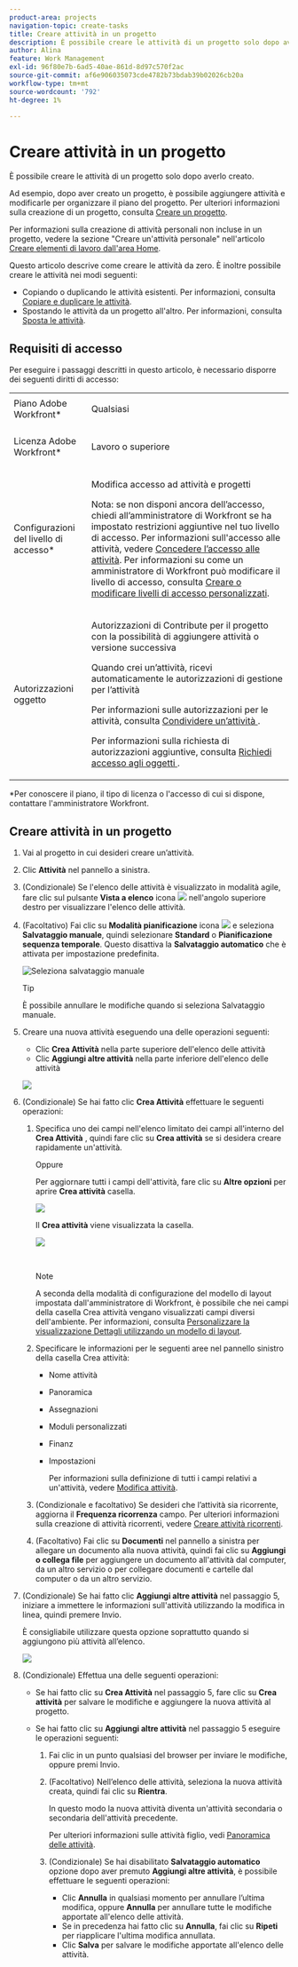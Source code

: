 ```yaml
---
product-area: projects
navigation-topic: create-tasks
title: Creare attività in un progetto
description: È possibile creare le attività di un progetto solo dopo averlo creato.
author: Alina
feature: Work Management
exl-id: 96f80e7b-6ad5-40ae-861d-8d97c570f2ac
source-git-commit: af6e906035073cde4782b73bdab39b02026cb20a
workflow-type: tm+mt
source-wordcount: '792'
ht-degree: 1%

---
```


# Creare attività in un progetto

È possibile creare le attività di un progetto solo dopo averlo creato.

Ad esempio, dopo aver creato un progetto, è possibile aggiungere attività e modificarle per organizzare il piano del progetto. Per ulteriori informazioni sulla creazione di un progetto, consulta [Creare un progetto](../../../manage-work/projects/create-projects/create-project.md).

Per informazioni sulla creazione di attività personali non incluse in un progetto, vedere la sezione &quot;Creare un&#39;attività personale&quot; nell&#39;articolo [Creare elementi di lavoro dall&#39;area Home](../../../workfront-basics/using-home/using-the-home-area/create-work-items-in-home.md).

Questo articolo descrive come creare le attività da zero. È inoltre possibile creare le attività nei modi seguenti:

* Copiando o duplicando le attività esistenti. Per informazioni, consulta [Copiare e duplicare le attività](../../../manage-work/tasks/manage-tasks/copy-and-duplicate-tasks.md).
* Spostando le attività da un progetto all&#39;altro. Per informazioni, consulta [Sposta le attività](../../../manage-work/tasks/manage-tasks/move-tasks.md).

## Requisiti di accesso

<!--drafted for P&P - replace the table:

<table style="table-layout:auto"> 
 <col> 
 <col> 
 <tbody> 
  <tr> 
   <td role="rowheader">Adobe Workfront plan*</td> 
   <td> <p>Any</p> </td> 
  </tr> 
  <tr> 
   <td role="rowheader"> <p role="rowheader">Adobe Workfront license*</p> </td> 
   <td><p>Current license: Standard</p> 
   Or
   <p>Legacy license: Work or higher</p> </td> 
  </tr> 
  <tr> 
   <td role="rowheader">Access level configurations*</td> 
   <td> <p>Edit access to Tasks and Projects</p> <p>Note: If you still don't have access, ask your Workfront administrator if they set additional restrictions in your access level. For information about access to tasks, see <a href="../../../administration-and-setup/add-users/configure-and-grant-access/grant-access-tasks.md" class="MCXref xref">Grant access to tasks</a>. For information on how a Workfront administrator can change your access level, see <a href="../../../administration-and-setup/add-users/configure-and-grant-access/create-modify-access-levels.md" class="MCXref xref">Create or modify custom access levels</a>. </p> </td> 
  </tr> 
  <tr> 
   <td role="rowheader">Object permissions</td> 
   <td> <p>Contribute permissions to the project with ability to Add Tasks or higher</p> <p>When you create a task you automatically receive Manage permissions to the task</p> <p> For information about task permissions, see <a href="../../../workfront-basics/grant-and-request-access-to-objects/share-a-task.md" class="MCXref xref">Share a task </a>. </p> <p>For information on requesting additional permissions, see <a href="../../../workfront-basics/grant-and-request-access-to-objects/request-access.md" class="MCXref xref">Request access to objects </a>.</p> </td> 
  </tr> 
 </tbody> 
</table>
-->
Per eseguire i passaggi descritti in questo articolo, è necessario disporre dei seguenti diritti di accesso:

<table style="table-layout:auto"> 
 <col> 
 <col> 
 <tbody> 
  <tr> 
   <td role="rowheader">Piano Adobe Workfront*</td> 
   <td> <p>Qualsiasi</p> </td> 
  </tr> 
  <tr> 
   <td role="rowheader"> <p role="rowheader">Licenza Adobe Workfront*</p> </td> 
   <td> <p>Lavoro o superiore</p> </td> 
  </tr> 
  <tr> 
   <td role="rowheader">Configurazioni del livello di accesso*</td> 
   <td> <p>Modifica accesso ad attività e progetti</p> <p>Nota: se non disponi ancora dell’accesso, chiedi all’amministratore di Workfront se ha impostato restrizioni aggiuntive nel tuo livello di accesso. Per informazioni sull'accesso alle attività, vedere <a href="../../../administration-and-setup/add-users/configure-and-grant-access/grant-access-tasks.md" class="MCXref xref">Concedere l’accesso alle attività</a>. Per informazioni su come un amministratore di Workfront può modificare il livello di accesso, consulta <a href="../../../administration-and-setup/add-users/configure-and-grant-access/create-modify-access-levels.md" class="MCXref xref">Creare o modificare livelli di accesso personalizzati</a>. </p> </td> 
  </tr> 
  <tr> 
   <td role="rowheader">Autorizzazioni oggetto</td> 
   <td> <p>Autorizzazioni di Contribute per il progetto con la possibilità di aggiungere attività o versione successiva</p> <p>Quando crei un’attività, ricevi automaticamente le autorizzazioni di gestione per l’attività</p> <p> Per informazioni sulle autorizzazioni per le attività, consulta <a href="../../../workfront-basics/grant-and-request-access-to-objects/share-a-task.md" class="MCXref xref">Condividere un’attività </a>. </p> <p>Per informazioni sulla richiesta di autorizzazioni aggiuntive, consulta <a href="../../../workfront-basics/grant-and-request-access-to-objects/request-access.md" class="MCXref xref">Richiedi accesso agli oggetti </a>.</p> </td> 
  </tr> 
 </tbody> 
</table>

&#42;Per conoscere il piano, il tipo di licenza o l&#39;accesso di cui si dispone, contattare l&#39;amministratore Workfront.

## Creare attività in un progetto

1. Vai al progetto in cui desideri creare un’attività.
1. Clic **Attività** nel pannello a sinistra.
1. (Condizionale) Se l&#39;elenco delle attività è visualizzato in modalità agile, fare clic sul pulsante **Vista a elenco** icona ![](assets/list-view-in-agile-view-for-tasks.png) nell&#39;angolo superiore destro per visualizzare l&#39;elenco delle attività.
1. (Facoltativo) Fai clic su **Modalità pianificazione** icona ![](assets/nwe-plan-mode-icon-task-list.png) e seleziona **Salvataggio manuale**, quindi selezionare **Standard** o **Pianificazione sequenza temporale**. Questo disattiva la **Salvataggio automatico** che è attivata per impostazione predefinita.

   ![Seleziona salvataggio manuale](assets/manual-save-option.png)

   >[!TIP]
   >
   >È possibile annullare le modifiche quando si seleziona Salvataggio manuale.

1. Creare una nuova attività eseguendo una delle operazioni seguenti:

   * Clic **Crea Attività** nella parte superiore dell&#39;elenco delle attività
   * Clic **Aggiungi altre attività** nella parte inferiore dell&#39;elenco delle attività

   ![](assets/qs-new-task-or-add-task-buttons-in-list-highlighted-350x242.png)

1. (Condizionale) Se hai fatto clic **Crea Attività** effettuare le seguenti operazioni:

   1. Specifica uno dei campi nell&#39;elenco limitato dei campi all&#39;interno del **Crea Attività** , quindi fare clic su **Crea attività** se si desidera creare rapidamente un&#39;attività.

      Oppure

      Per aggiornare tutti i campi dell&#39;attività, fare clic su **Altre opzioni** per aprire **Crea attività** casella.

      ![](assets/nwe-create-task-small-screen-350x272.png)

      Il **Crea attività** viene visualizzata la casella.

      ![](assets/create-task-larger-box-nwe-350x244.png)

       

      >[!NOTE]
      >
      >A seconda della modalità di configurazione del modello di layout impostata dall&#39;amministratore di Workfront, è possibile che nei campi della casella Crea attività vengano visualizzati campi diversi dell&#39;ambiente. Per informazioni, consulta [Personalizzare la visualizzazione Dettagli utilizzando un modello di layout](../../../administration-and-setup/customize-workfront/use-layout-templates/customize-details-view-layout-template.md).

   1. Specificare le informazioni per le seguenti aree nel pannello sinistro della casella Crea attività:

      * Nome attività
      * Panoramica
      * Assegnazioni
      * Moduli personalizzati
      * Finanz
      * Impostazioni

        Per informazioni sulla definizione di tutti i campi relativi a un&#39;attività, vedere [Modifica attività](../../../manage-work/tasks/manage-tasks/edit-tasks.md).

   1. (Condizionale e facoltativo) Se desideri che l’attività sia ricorrente, aggiorna il **Frequenza ricorrenza** campo. Per ulteriori informazioni sulla creazione di attività ricorrenti, vedere [Creare attività ricorrenti](../../../manage-work/tasks/create-tasks/create-recurring-tasks.md).
   1. (Facoltativo) Fai clic su **Documenti** nel pannello a sinistra per allegare un documento alla nuova attività, quindi fai clic su **Aggiungi o collega file** per aggiungere un documento all&#39;attività dal computer, da un altro servizio o per collegare documenti e cartelle dal computer o da un altro servizio.

1. (Condizionale) Se hai fatto clic **Aggiungi altre attività** nel passaggio 5, iniziare a immettere le informazioni sull&#39;attività utilizzando la modifica in linea, quindi premere Invio.

   <!--
   <p data-mc-conditions="QuicksilverOrClassic.Draft mode">(NOTE: ensure this stays accurate)</p>
   -->

   È consigliabile utilizzare questa opzione soprattutto quando si aggiungono più attività all’elenco.

   ![](assets/ctp4-350x26.png)

1. (Condizionale) Effettua una delle seguenti operazioni:

   * Se hai fatto clic su **Crea Attività** nel passaggio 5, fare clic su **Crea attività** per salvare le modifiche e aggiungere la nuova attività al progetto.

     <!--   
     <p data-mc-conditions="QuicksilverOrClassic.Draft mode">(NOTE: is this step still right?)</p>   
     -->

   * Se hai fatto clic su **Aggiungi altre attività** nel passaggio 5 eseguire le operazioni seguenti:

     <!--   
     <p data-mc-conditions="QuicksilverOrClassic.Draft mode">(NOTE: is this step still right?) </p>   
     -->

      1. Fai clic in un punto qualsiasi del browser per inviare le modifiche, oppure premi Invio.
      1. (Facoltativo) Nell’elenco delle attività, seleziona la nuova attività creata, quindi fai clic su **Rientra**.

         In questo modo la nuova attività diventa un&#39;attività secondaria o secondaria dell&#39;attività precedente.

         Per ulteriori informazioni sulle attività figlio, vedi [Panoramica delle attività](../../../manage-work/tasks/task-information/tasks-overview.md).

      1. (Condizionale) Se hai disabilitato **Salvataggio automatico** opzione dopo aver premuto **Aggiungi altre attività**, è possibile effettuare le seguenti operazioni:

         * Clic **Annulla** in qualsiasi momento per annullare l’ultima modifica, oppure **Annulla** per annullare tutte le modifiche apportate all&#39;elenco delle attività.
         * Se in precedenza hai fatto clic su **Annulla**, fai clic su **Ripeti** per riapplicare l&#39;ultima modifica annullata.
         * Clic **Salva** per salvare le modifiche apportate all&#39;elenco delle attività.
